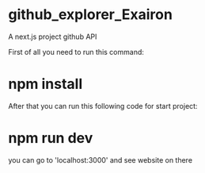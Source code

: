 # github_explorer_Exairon
A next.js project github API

First of all you need to run this command: 

# npm install

After that you can run this following code for start project:

# npm run dev

you can go to 'localhost:3000' and see website on there
